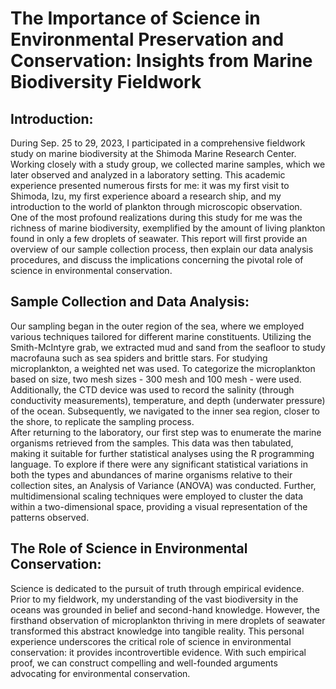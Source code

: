 # The Importance of Science in Environmental Preservation and Conservation: Insights from Marine Biodiversity Fieldwork

## Introduction:
During Sep. 25 to 29, 2023, I participated in a comprehensive fieldwork study on marine biodiversity at the Shimoda Marine Research Center. Working closely with a study group, we collected marine samples, which we later observed and analyzed in a laboratory setting. This academic experience presented numerous firsts for me: it was my first visit to Shimoda, Izu, my first experience aboard a research ship, and my introduction to the world of plankton through microscopic observation.  
    One of the most profound realizations during this study for me was the richness of marine biodiversity, exemplified by the amount of living plankton found in only a few droplets of seawater. This report will first provide an overview of our sample collection process, then explain our data analysis procedures, and discuss the implications concerning the pivotal role of science in environmental conservation.



## Sample Collection and Data Analysis:
Our sampling began in the outer region of the sea, where we employed various techniques tailored for different marine constituents. Utilizing the Smith-McIntyre grab, we extracted mud and sand from the seafloor to study macrofauna such as sea spiders and brittle stars. For studying microplankton, a weighted net was used. To categorize the microplankton based on size, two mesh sizes - 300 mesh and 100 mesh - were used. Additionally, the CTD device was used to record the salinity (through conductivity measurements), temperature, and depth (underwater pressure) of the ocean. Subsequently, we navigated to the inner sea region, closer to the shore, to replicate the sampling process.  
    After returning to the laboratory, our first step was to enumerate the marine organisms retrieved from the samples. This data was then tabulated, making it suitable for further statistical analyses using the R programming language. To explore if there were any significant statistical variations in both the types and abundances of marine organisms relative to their collection sites, an Analysis of Variance (ANOVA) was conducted. Further, multidimensional scaling techniques were employed to cluster the data within a two-dimensional space, providing a visual representation of the patterns observed.

## The Role of Science in Environmental Conservation:
Science is dedicated to the pursuit of truth through empirical evidence. Prior to my fieldwork, my understanding of the vast biodiversity in the oceans was grounded in belief and second-hand knowledge. However, the firsthand observation of microplankton thriving in mere droplets of seawater transformed this abstract knowledge into tangible reality. This personal experience underscores the critical role of science in environmental conservation: it provides incontrovertible evidence. With such empirical proof, we can construct compelling and well-founded arguments advocating for environmental conservation.
